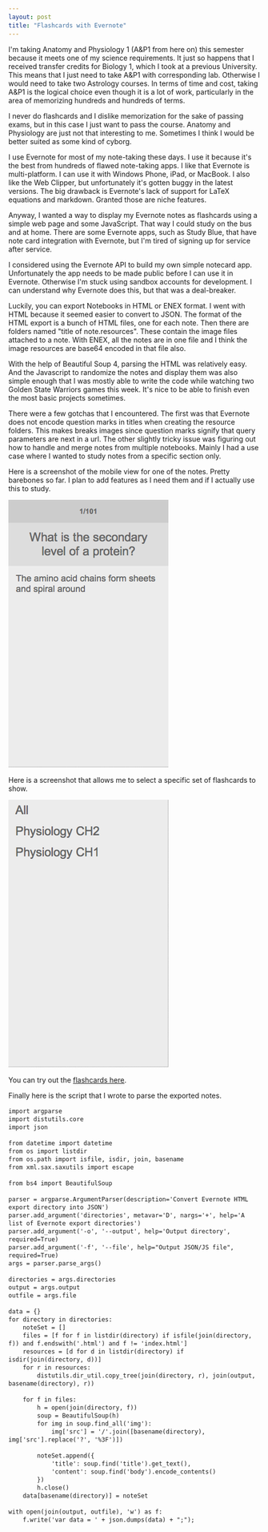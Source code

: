 ```yaml
---
layout: post
title: "Flashcards with Evernote"
---
```


I'm taking Anatomy and Physiology 1 (A&P1 from here on) this semester because it meets one of my science requirements. It just so happens that I received transfer credits for Biology 1, which I took at a previous University. This means that I just need to take A&P1 with corresponding lab. Otherwise I would need to take two Astrology courses. In terms of time and cost, taking A&P1 is the logical choice even though it is a lot of work, particularly in the area of memorizing hundreds and hundreds of terms.

I never do flashcards and I dislike memorization for the sake of passing exams, but in this case I just want to pass the course. Anatomy and Physiology are just not that interesting to me. Sometimes I think I would be better suited as some kind of cyborg.

I use Evernote for most of my note-taking these days. I use it because it's the best from hundreds of flawed note-taking apps. I like that Evernote is multi-platform. I can use it with Windows Phone, iPad, or MacBook. I also like the Web Clipper, but unfortunately it's gotten buggy in the latest versions. The big drawback is Evernote's lack of support for LaTeX equations and markdown. Granted those are niche features.

Anyway, I wanted a way to display my Evernote notes as flashcards using a simple web page and some JavaScript. That way I could study on the bus and at home. There are some Evernote apps, such as Study Blue, that have note card integration with Evernote, but I'm tired of signing up for service after service.

I considered using the Evernote API to build my own simple notecard app. Unfortunately the app needs to be made public before I can use it in Evernote. Otherwise I'm stuck using sandbox accounts for development. I can understand why Evernote does this, but that was a deal-breaker.

Luckily, you can export Notebooks in HTML or ENEX format. I went with HTML because it seemed easier to convert to JSON. The format of the HTML export is a bunch of HTML files, one for each note. Then there are folders named "title of note.resources". These contain the image files attached to a note. With ENEX, all the notes are in one file and I think the image resources  are base64 encoded in that file also.

With the help of Beautiful Soup 4, parsing the HTML was relatively easy. And the Javascript to randomize the notes and display them was also simple enough that I was mostly able to write the code while watching two Golden State Warriors games this week. It's nice to be able to finish even the most basic projects sometimes.

There were a few gotchas that I encountered. The first was that Evernote does not encode question marks in titles when creating the resource folders. This makes breaks images since question marks signify that query parameters are next in a url. The other slightly tricky issue was figuring out how to handle and merge notes from multiple notebooks. Mainly I had a use case where I wanted to study notes from a specific section only.

Here is a screenshot of the mobile view for one of the notes. Pretty barebones so far. I plan to add features as I need them and if I actually use this to study.

![Flashcard example](/images/flashcard-ex1.png)

Here is a screenshot that allows me to select a specific set of flashcards to show.

![TOC of flashcard app](/images/flashcard-toc.png)

You can try out the [flashcards here](/projects/flashcards).

Finally here is the script that I wrote to parse the exported notes.

```
import argparse
import distutils.core
import json

from datetime import datetime
from os import listdir
from os.path import isfile, isdir, join, basename
from xml.sax.saxutils import escape

from bs4 import BeautifulSoup

parser = argparse.ArgumentParser(description='Convert Evernote HTML export directory into JSON')
parser.add_argument('directories', metavar='D', nargs='+', help='A list of Evernote export directories')
parser.add_argument('-o', '--output', help='Output directory', required=True)
parser.add_argument('-f', '--file', help="Output JSON/JS file", required=True)
args = parser.parse_args()

directories = args.directories
output = args.output
outfile = args.file

data = {}
for directory in directories:
    noteSet = []
    files = [f for f in listdir(directory) if isfile(join(directory, f)) and f.endswith('.html') and f != 'index.html']
    resources = [d for d in listdir(directory) if isdir(join(directory, d))]
    for r in resources:
        distutils.dir_util.copy_tree(join(directory, r), join(output, basename(directory), r))

    for f in files:
        h = open(join(directory, f))
        soup = BeautifulSoup(h)
        for img in soup.find_all('img'):
            img['src'] = '/'.join([basename(directory), img['src'].replace('?', '%3F')])

        noteSet.append({
            'title': soup.find('title').get_text(),
            'content': soup.find('body').encode_contents()
        })
        h.close()
    data[basename(directory)] = noteSet

with open(join(output, outfile), 'w') as f:
    f.write('var data = ' + json.dumps(data) + ";");
```
